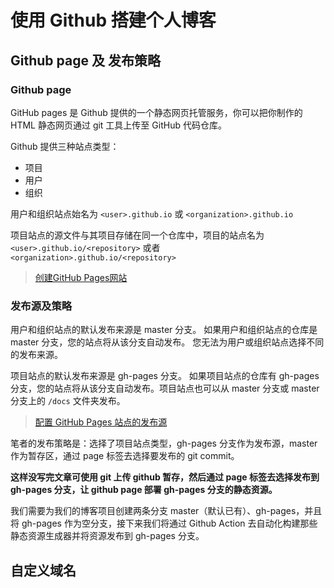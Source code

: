 # 使用 Github 搭建个人博客

## Github page 及 发布策略

### Github page
GitHub pages 是 Github 提供的一个静态网页托管服务，你可以把你制作的 HTML 静态网页通过 git 工具上传至 GitHub 代码仓库。

Github 提供三种站点类型：
- 项目
- 用户
- 组织

用户和组织站点始名为 `<user>.github.io` 或 `<organization>.github.io` 

项目站点的源文件与其项目存储在同一个仓库中，项目的站点名为 `<user>.github.io/<repository>` 或者 `<organization>.github.io/<repository>`

> [创建GitHub Pages网站](https://help.github.com/en/github/working-with-github-pages/creating-a-github-pages-site)

### 发布源及策略
用户和组织站点的默认发布来源是 master 分支。 如果用户和组织站点的仓库是 master 分支，您的站点将从该分支自动发布。 您无法为用户或组织站点选择不同的发布来源。

项目站点的默认发布来源是 gh-pages 分支。 如果项目站点的仓库有 gh-pages 分支，您的站点将从该分支自动发布。项目站点也可以从 master 分支或 master 分支上的 `/docs` 文件夹发布。 

> [配置 GitHub Pages 站点的发布源](https://help.github.com/cn/github/working-with-github-pages/configuring-a-publishing-source-for-your-github-pages-site#choosing-a-publishing-source)

笔者的发布策略是：选择了项目站点类型，gh-pages 分支作为发布源，master 作为暂存区，通过 page 标签去选择要发布的 git commit。

**这样没写完文章可使用 git 上传 github 暂存，然后通过 page 标签去选择发布到 gh-pages 分支，让 github page 部署 gh-pages 分支的静态资源。**

我们需要为我们的博客项目创建两条分支 master（默认已有）、gh-pages，并且将 gh-pages 作为空分支，接下来我们将通过 Github Action 去自动化构建那些静态资源生成器并将资源发布到 gh-pages 分支。

## 自定义域名
